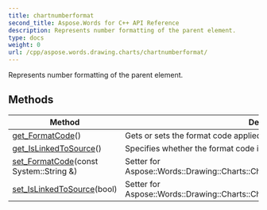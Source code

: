 ```yaml
---
title: chartnumberformat
second_title: Aspose.Words for C++ API Reference
description: Represents number formatting of the parent element. 
type: docs
weight: 0
url: /cpp/aspose.words.drawing.charts/chartnumberformat/
---
```


Represents number formatting of the parent element. 

## Methods

| Method | Description |
| --- | --- |
| [get_FormatCode](./get_formatcode/)() | Gets or sets the format code applied to a data label.  |
| [get_IsLinkedToSource](./get_islinkedtosource/)() | Specifies whether the format code is linked to a source cell. Default is true.  |
| [set_FormatCode](./set_formatcode/)(const System::String &) | Setter for Aspose::Words::Drawing::Charts::ChartNumberFormat::get_FormatCode.  |
| [set_IsLinkedToSource](./set_islinkedtosource/)(bool) | Setter for Aspose::Words::Drawing::Charts::ChartNumberFormat::get_IsLinkedToSource.  |
